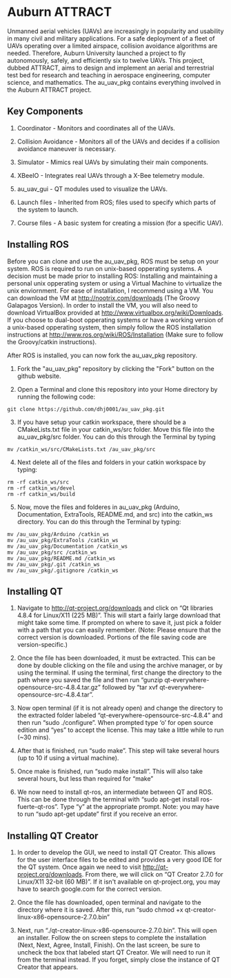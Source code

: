 Auburn ATTRACT
==============

Unmanned aerial vehicles (UAVs) are increasingly in popularity and usability in many civil and military applications.  For a safe deployment of a fleet of UAVs operating over a limited airspace, collision avoidance algorithms are needed.  Therefore, Auburn University launched a project to fly autonomously, safely, and efficiently six to twelve UAVs.  This project, dubbed ATTRACT, aims to design and implement an aerial and terrestrial test bed for research and teaching in aerospace engineering, computer science, and mathematics.  The au_uav_pkg contains everything involved in the Auburn ATTRACT project.

Key Components
--------------

1. Coordinator - Monitors and coordinates all of the UAVs.

2. Collision Avoidance - Monitors all of the UAVs and decides if a collision avoidance maneuver is necessary.

3. Simulator - Mimics real UAVs by simulating their main components.

4. XBeeIO - Integrates real UAVs through a X-Bee telemetry module.

5. au_uav_gui - QT modules used to visualize the UAVs.

6. Launch files - Inherited from ROS; files used to specify which parts of the system to launch.

7. Course files - A basic system for creating a mission (for a specific UAV).


Installing ROS
--------------

Before you can clone and use the au_uav_pkg, ROS must be setup on your system.  ROS is required to run on unix-based opperating systems.  A decision must be made prior to installing ROS: Installing and maintaining a personal unix opperating system or using a Virtual Machine to virtualize the unix enviornment.  For ease of installation, I recommend using a VM.  You can download the VM at http://nootrix.com/downloads (The Groovy Galapagos Version).  In order to install the VM, you will also need to download VirtualBox provided at http://www.virtualbox.org/wiki/Downloads.  If you choose to dual-boot opperating systems or have a working version of a unix-based opperating system, then simply follow the ROS installation instructions at http://www.ros.org/wiki/ROS/Installation (Make sure to follow the Groovy/catkin instructions).  

After ROS is installed, you can now fork the au_uav_pkg repository. 
 
1. Fork the "au_uav_pkg" repository by clicking the "Fork" button on the github website.  

2. Open a Terminal and clone this repository into your Home directory by running the following code: 
```
git clone https://github.com/dhj0001/au_uav_pkg.git
```

3. If you have setup your catkin workspace, there should be a CMakeLists.txt file in your catkin_ws/src folder.  Move this file into the au_uav_pkg/src folder.  You can do this through the Terminal by typing
```
mv /catkin_ws/src/CMakeLists.txt /au_uav_pkg/src
```

4. Next delete all of the files and folders in your catkin workspace by typing:
```
rm -rf catkin_ws/src
rm -rf catkin_ws/devel
rm -rf catkin_ws/build
```

5. Now, move the files and folderes in au_uav_pkg (Arduino, Documentation, ExtraTools, README.md, and src) into the catkin_ws directory.  You can do this through the Terminal by typing:
```
mv /au_uav_pkg/Arduino /catkin_ws
mv /au_uav_pkg/ExtraTools /catkin_ws
mv /au_uav_pkg/Documentation /catkin_ws
mv /au_uav_pkg/src /catkin_ws
mv /au_uav_pkg/README.md /catkin_ws
mv /au_uav_pkg/.git /catkin_ws
mv /au_uav_pkg/.gitignore /catkin_ws
```

Installing QT
-------------

1. Navigate to http://qt-project.org/downloads and click on “Qt libraries 4.8.4 for Linux/X11 (225 MB)”. This will start a fairly large download that might take some time. If prompted on where to save it, just pick a folder with a path that you can easily remember. (Note: Please ensure that the correct version is downloaded. Portions of the file saving code are version-specific.)
    
2. Once the file has been downloaded, it must be extracted. This can be done by double clicking on the file and using the archive manager, or by using the terminal. If using the terminal, first change the directory to the path where you saved the file and then run “gunzip qt-everywhere-opensource-src-4.8.4.tar.gz” followed by “tar xvf qt-everywhere-opensource-src-4.8.4.tar”.
    
3. Now open terminal (if it is not already open) and change the directory to the extracted folder labeled “qt-everywhere-opensource-src-4.8.4” and then run “sudo ./configure”. When prompted type ‘o’ for open source edition and “yes” to accept the license. This may take a little while to run (~30 mins).
    
4. After that is finished, run “sudo make”. This step will take several hours (up to 10 if using a virtual machine).
    
5. Once make is finished, run “sudo make install”. This will also take several hours, but less than required for “make”

6. We now need to install qt-ros, an intermediate between QT and ROS. This can be done through the terminal with “sudo apt-get install ros-fuerte-qt-ros”. Type “y” at the appropriate prompt. Note: you may have to run “sudo apt-get update” first if you receive an error.

Installing QT Creator
---------------------
    
1. In order to develop the GUI, we need to install QT Creator. This allows for the user interface files to be edited and provides a very good IDE for the QT system. Once again we need to visit http://qt-project.org/downloads.  From there, we will click on “QT Creator 2.7.0 for Linux/X11 32-bit (60 MB)”.  If it isn't available on qt-project.org, you may have to search google.com for the correct version.
    
2. Once the file has downloaded, open terminal and navigate to the directory where it is saved. After this, run “sudo chmod +x qt-creator-linux-x86-opensource-2.7.0.bin”
    
3. Next, run “./qt-creator-linux-x86-opensource-2.7.0.bin”. This will open an installer. Follow the on screen steps to complete the installation (Next, Next, Agree, Install, Finish). On the last screen, be sure to uncheck the box that labeled start QT Creator. We will need to run it from the terminal instead. If you forget, simply close the instance of QT Creator that appears.

